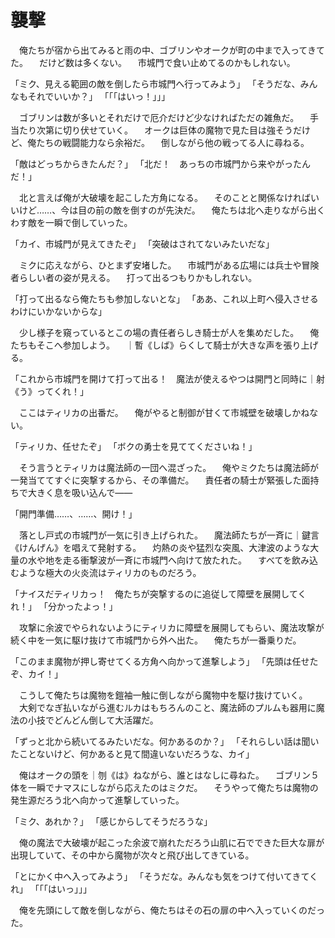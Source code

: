 ﻿# 襲撃
　俺たちが宿から出てみると雨の中、ゴブリンやオークが町の中まで入ってきてた。
　だけど数は多くない。
　市城門で食い止めてるのかもしれない。

「ミク、見える範囲の敵を倒したら市城門へ行ってみよう」
「そうだな、みんなもそれでいいか？」
「「「はいっ！」」」

　ゴブリンは数が多いとそれだけで厄介だけど少なければただの雑魚だ。
　手当たり次第に切り伏せていく。
　オークは巨体の魔物で見た目は強そうだけど、俺たちの戦闘能力なら余裕だ。
　倒しながら他の戦ってる人に尋ねる。

「敵はどっちからきたんだ？」
「北だ！　あっちの市城門から来やがったんだ！」

　北と言えば俺が大破壊を起こした方角になる。
　そのことと関係なければいいけど……、今は目の前の敵を倒すのが先決だ。
　俺たちは北へ走りながら出くわす敵を一瞬で倒していった。

「カイ、市城門が見えてきたぞ」
「突破はされてないみたいだな」

　ミクに応えながら、ひとまず安堵した。
　市城門がある広場には兵士や冒険者らしい者の姿が見える。
　打って出るつもりかもしれない。

「打って出るなら俺たちも参加しないとな」
「ああ、これ以上町へ侵入させるわけにいかないからな」

　少し様子を窺っているとこの場の責任者らしき騎士が人を集めだした。
　俺たちもそこへ参加しよう。
　｜暫《しば》らくして騎士が大きな声を張り上げる。

「これから市城門を開けて打って出る！　魔法が使えるやつは開門と同時に｜射《う》ってくれ！」

　ここはティリカの出番だ。
　俺がやると制御が甘くて市城壁を破壊しかねない。

「ティリカ、任せたぞ」
「ボクの勇士を見ててくださいね！」

　そう言うとティリカは魔法師の一団へ混ざった。
　俺やミクたちは魔法師が一発当ててすぐに突撃するから、その準備だ。
　責任者の騎士が緊張した面持ちで大きく息を吸い込んで――

「開門準備……、……、開け！」

　落とし戸式の市城門が一気に引き上げられた。
　魔法師たちが一斉に｜鍵言《けんげん》を唱えて発射する。
　灼熱の炎や猛烈な突風、大津波のような大量の水や地を走る衝撃波が一斉に市城門へ向けて放たれた。
　すべてを飲み込むような極大の火炎流はティリカのものだろう。

「ナイスだティリカっ！　俺たちが突撃するのに追従して障壁を展開してくれ！」
「分かったよっ！」

　攻撃に余波でやられないようにティリカに障壁を展開してもらい、魔法攻撃が続く中を一気に駆け抜けて市城門から外へ出た。
　俺たちが一番乗りだ。

「このまま魔物が押し寄せてくる方角へ向かって進撃しよう」
「先頭は任せたぞ、カイ！」

　こうして俺たちは魔物を鎧袖一触に倒しながら魔物中を駆け抜けていく。
　大剣でなぎ払いながら進むルカはもちろんのこと、魔法師のプルムも器用に魔法の小技でどんどん倒して大活躍だ。

「ずっと北から続いてるみたいだな。何かあるのか？」
「それらしい話は聞いたことないけど、何かあると見て間違いないだろうな、カイ」

　俺はオークの頭を｜刎《は》ねながら、誰とはなしに尋ねた。
　ゴブリン５体を一瞬でナマスにしながら応えたのはミクだ。
　そうやって俺たちは魔物の発生源だろう北へ向かって進撃していった。

「ミク、あれか？」
「感じからしてそうだろうな」

　俺の魔法で大破壊が起こった余波で崩れただろう山肌に石でできた巨大な扉が出現していて、その中から魔物が次々と飛び出してきている。

「とにかく中へ入ってみよう」
「そうだな。みんなも気をつけて付いてきてくれ」
「「「はいっ」」」

　俺を先頭にして敵を倒しながら、俺たちはその石の扉の中へ入っていくのだった。